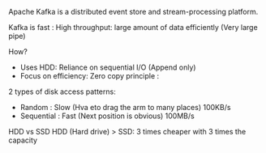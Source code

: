 Apache Kafka is a distributed event store and stream-processing platform.

Kafka is fast : High throughput: large amount of data efficiently (Very large pipe)

How?
- Uses HDD: Reliance on sequential I/O (Append only)
- Focus on efficiency: Zero copy principle : 

2 types of disk access patterns:
- Random : Slow (Hva eto drag the arm to many places)  100KB/s
- Sequential : Fast (Next position is obvious)   100MB/s


HDD vs SSD
HDD (Hard drive) > SSD: 3 times cheaper with 3 times the capacity
